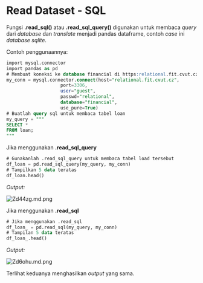 # Read Dataset - SQL

Fungsi **.read_sql()** atau **.read_sql_query()** digunakan untuk membaca _query_ dari _database_ dan _translate_ menjadi pandas dataframe, contoh _case_ ini _database sqlite_.

Contoh penggunaannya:
```sql
import mysql.connector
import pandas as pd
# Membuat koneksi ke database financial di https:relational.fit.cvut.cz/dataset/Financial
my_conn = mysql.connector.connect(host="relational.fit.cvut.cz",
					port=3306,
					user="guest",
					passwd="relational",
					database="financial",
					use_pure=True)
# Buatlah query sql untuk membaca tabel loan
my_query = """
SELECT *
FROM loan;
"""
```

Jika menggunakan **.read_sql_query**
```sql
# Gunakanlah .read_sql_query untuk membaca tabel load tersebut
df_loan = pd.read_sql_query(my_query, my_conn)
# Tampilkan 5 data teratas
df_loan.head()
```

_Output:_

![Zd44zg.md.png](https://iili.io/Zd44zg.md.png)

Jika menggunakan **.read_sql**
```sql
# Jika menggunakan .read_sql
df_loan_ = pd.read_sql(my_query, my_conn)
# Tampilan 5 data teratas
df_loan_.head()
```
_Output:_

![Zd6ohu.md.png](https://iili.io/Zd6ohu.md.png)

Terlihat keduanya menghasilkan _output_ yang sama.
